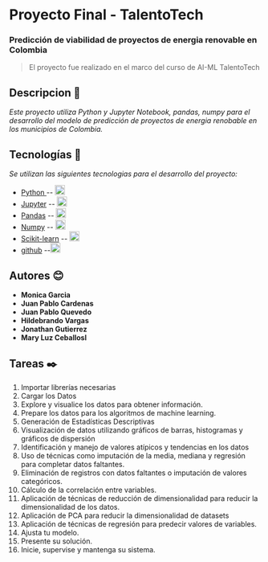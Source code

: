 # **Proyecto Final - TalentoTech**
### **Predicción de viabilidad de proyectos de energia renovable en Colombia**

> El proyecto fue realizado en el marco del curso de AI-ML TalentoTech

## **Descripcion** 🚀
_Este proyecto utiliza Python y Jupyter Notebook, pandas, numpy para el desarrollo del modelo de predicción de proyectos de energia renobable en los municipios de Colombia._

## **Tecnologías** 📗
_Se utilizan las siguientes tecnologias para el desarrollo del proyecto:_

* [ Python ](https://www.python.org/) -- <img height="20" src="https://cdn.simpleicons.org/python?viewbox=auto" />
* [Jupyter](https://jupyter.org/) -- <img height="20" src="https://cdn.simpleicons.org/jupyter?viewbox=auto" />
* [Pandas](https://pandas.pydata.org/) -- <img height="20" src="https://cdn.simpleicons.org/pandas?viewbox=auto" />
* [Numpy](https://numpy.org/) -- <img height="20" src="https://cdn.simpleicons.org/numpy?viewbox=auto" />
* [Scikit-learn](https://scikit-learn.org/stable/) -- <img height="20" src="https://cdn.simpleicons.org/scikitlearn?viewbox=auto" />
* [github](https://github.com) --<img height="20" src="https://cdn.simpleicons.org/github?viewbox=auto" />

## **Autores** 😊

* **Monica Garcia**
* **Juan Pablo Cardenas**
* **Juan Pablo Quevedo**
* **Hildebrando Vargas**
* **Jonathan Gutierrez**
* **Mary Luz Ceballosl**

## **Tareas**  ✒️

 1. Importar librerías necesarias
 2. Cargar los Datos
 3. Explore y visualice los datos para obtener información.
 4. Prepare los datos para los algoritmos de machine learning.
 5. Generación de Estadísticas Descriptivas
 6. Visualización de datos utilizando gráficos de barras, histogramas y gráficos de dispersión
 7. Identificación y manejo de valores atípicos y tendencias en los datos
 8. Uso de técnicas como imputación de la media, mediana y regresión para completar datos faltantes.
 9. Eliminación de registros con datos faltantes o imputación de valores categóricos.
 10. Cálculo de la correlación entre variables.
 11. Aplicación de técnicas de reducción de dimensionalidad para reducir la dimensionalidad de los datos.
 12. Aplicación de PCA para reducir la dimensionalidad de datasets
 13. Aplicación de técnicas de regresión para predecir valores de variables.
 14. Ajusta tu modelo.
 15. Presente su solución.
 16. Inicie, supervise y mantenga su sistema.
